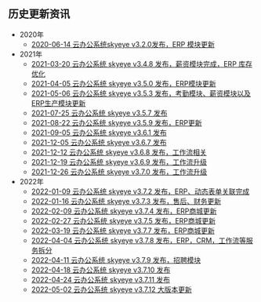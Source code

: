 
## 历史更新资讯

- 2020年
    - [2020-06-14 云办公系统skyeye v3.2.0发布，ERP 模块更新](https://mp.weixin.qq.com/s/fGcIFkfocFQHl9ucGNZrGg)
- 2021年
    - [2021-03-20 云办公系统 skyeye v3.4.8 发布，薪资模块完成，ERP 库存优化](https://mp.weixin.qq.com/s/7_MR6rK1ZDIPYa27m2NNkg)
    - [2021-04-05 云办公系统 skyeye v3.5.0 发布，ERP模块更新](https://mp.weixin.qq.com/s/nxSoL4E-ZAZoaX2omQd_VQ)
    - [2021-05-06 云办公系统 skyeye v3.5.3 发布，考勤模块、薪资模块以及ERP生产模块更新](https://mp.weixin.qq.com/s/qYzGDi6fP1Gqp9QQnYahyQ)
    - [2021-07-25 云办公系统 skyeye v3.5.7 发布](https://mp.weixin.qq.com/s/mtKh_0D76fGng65epaROAw)
    - [2021-08-22 云办公系统 skyeye v3.5.9 发布，ERP更新](https://mp.weixin.qq.com/s/URlkbli2UCWrgC1J8sp5Wg)
    - [2021-09-05 云办公系统 skyeye v3.6.1 发布](https://mp.weixin.qq.com/s/6vjNh65M1K4wpvILalDTlQ)
    - [2021-12-05 云办公系统 skyeye v3.6.7 发布](https://mp.weixin.qq.com/s/qHQC_svQV4NNKHraORhe3w)
    - [2021-12-12 云办公系统 skyeye v3.6.8 发布，工作流相关](https://mp.weixin.qq.com/s/HtlTXMuhQfCyCLhHXdQk5Q)
    - [2021-12-19 云办公系统 skyeye v3.6.9 发布，工作流升级](https://mp.weixin.qq.com/s/q9yRpMZgjB0jtzdRrSxRCQ)
    - [2021-12-26 云办公系统 skyeye v3.7.0 发布，工作流升级](https://mp.weixin.qq.com/s/unothPTRMRSACqXCwj2kcA)
- 2022年
    - [2022-01-09 云办公系统 skyeye v3.7.2 发布，ERP、动态表单关联完成](https://mp.weixin.qq.com/s/vdh7-hTAST0IefZdxBEozA)
    - [2022-01-16 云办公系统 skyeye v3.7.3 发布，售后、财务更新](https://mp.weixin.qq.com/s/MrA4tX-5wtn4-mB_RZWbxw)
    - [2022-02-09 云办公系统 skyeye v3.7.4 发布，ERP商城更新](https://mp.weixin.qq.com/s/uLbJLBcjvv7hRJ0LKUOvFg)
    - [2022-02-27 云办公系统 skyeye v3.7.5 发布，ERP商城更新](https://mp.weixin.qq.com/s/VF-R0eMLCgzgNN4M8F_Q4g)
    - [2022-03-19 云办公系统 skyeye v3.7.7 发布，ERP商城更新](https://mp.weixin.qq.com/s/vvartsTv16nr1tqJBhYzOg)
    - [2022-04-04 云办公系统 skyeye v3.7.8 发布，ERP，CRM，工作流等服务拆分](https://mp.weixin.qq.com/s/ijMsoaXEL2aDvK9upcUMLw)
    - [2022-04-11 云办公系统 skyeye v3.7.9 发布，招聘模块](https://mp.weixin.qq.com/s/NtAfOMv6npHkeDZtP20RWw)
    - [2022-04-18 云办公系统 skyeye v3.7.10 发布](https://mp.weixin.qq.com/s/DWoT4gR0GThRUxbKWd2ieg)
    - [2022-04-24 云办公系统 skyeye v3.7.11 发布](https://mp.weixin.qq.com/s/ohbDoUxNzQY9sGt0kwhhSA)
    - [2022-05-02 云办公系统 skyeye v3.7.12 大版本更新](https://mp.weixin.qq.com/s/nhadQJDPgdVwSVcdAklTIw)
